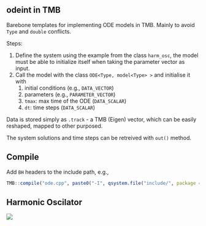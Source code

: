 ## odeint in TMB

Barebone templates for implementing ODE models in TMB. Mainly to avoid `Type`
and `double` conflicts. 

Steps:

1. Define the system using the example from the class `harm_osc`, the model must be able to initialize itself when taking the parameter vector as input.
2. Call the model with the class `ODE<Type, model<Type> >` and initialise it with
   1. initial conditions (e.g., `DATA_VECTOR`)
   2. parameters (e.g., `PARAMETER_VECTOR`)
   3. `tmax`: max time of the ODE (`DATA_SCALAR`)
   4. `dt`: time steps (`DATA_SCALAR`)

Data is stored simply as `.track` - a TMB (Eigen) vector, which can be easily reshaped, mapped to other purposed.

The system solutions and time steps can be retreived with `out()` method.

## Compile

Add `BH` headers to the include path, e.g.,

```r
TMB::compile("ode.cpp", paste0("-I", qsystem.file("include/", package = "BH")))
```

## Harmonic Oscilator 

![](fig/harm_osc.png)